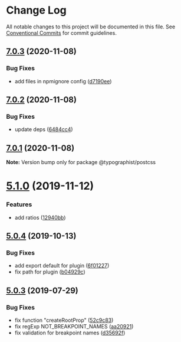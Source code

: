 # Change Log

All notable changes to this project will be documented in this file.
See [Conventional Commits](https://conventionalcommits.org) for commit guidelines.

## [7.0.3](https://github.com/mg901/typographist/postcss/compare/@typographist/postcss@7.0.2...@typographist/postcss@7.0.3) (2020-11-08)


### Bug Fixes

* add files in npmignore config ([d7190ee](https://github.com/mg901/typographist/postcss/commit/d7190eed742a6e5139f02fbea53d5775212f5c80))





## [7.0.2](https://github.com/mg901/typographist/postcss/compare/@typographist/postcss@7.0.1...@typographist/postcss@7.0.2) (2020-11-08)


### Bug Fixes

* update deps ([6484cc4](https://github.com/mg901/typographist/postcss/commit/6484cc4daac68c80bb31f58d68469a861386d951))





## [7.0.1](https://github.com/mg901/typographist/postcss/compare/@typographist/postcss@7.0.0...@typographist/postcss@7.0.1) (2020-11-08)

**Note:** Version bump only for package @typographist/postcss





# [5.1.0](https://github.com/typographist/postcss/compare/v5.0.4...v5.1.0) (2019-11-12)

### Features

- add ratios ([12940bb](https://github.com/typographist/postcss/commit/12940bb980dce94a5953df2ed18440fa87a6d79a))

## [5.0.4](https://github.com/typographist/postcss/compare/v5.0.3...v5.0.4) (2019-10-13)

### Bug Fixes

- add export default for plugin ([6f01227](https://github.com/typographist/postcss/commit/6f01227bea9136ebfc28b1e03f9c2ec8b5b0fbbc))
- fix path for plugin ([b04929c](https://github.com/typographist/postcss/commit/b04929c2c7ad675d3b3fcd99e1bd5a15e4efd2b9))

## [5.0.3](https://github.com/typographist/postcss/compare/v5.0.2...v5.0.3) (2019-07-29)

### Bug Fixes

- fix function "createRootProp" ([52c9c83](https://github.com/typographist/postcss/commit/52c9c83))
- fix regExp NOT_BREAKPOINT_NAMES ([aa20921](https://github.com/typographist/postcss/commit/aa20921))
- fix validation for breakpoint names ([d35692f](https://github.com/typographist/postcss/commit/d35692f))
